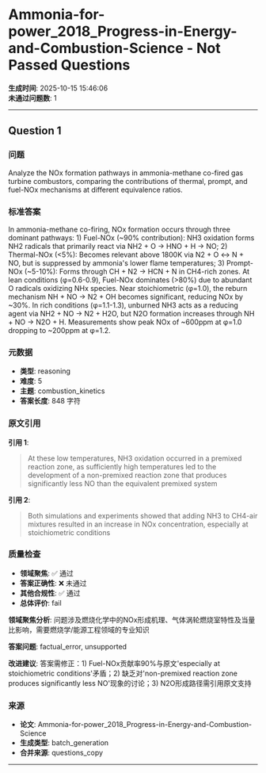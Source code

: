 # Ammonia-for-power_2018_Progress-in-Energy-and-Combustion-Science - Not Passed Questions

**生成时间**: 2025-10-15 15:46:06  
**未通过问题数**: 1

---

## Question 1

### 问题

Analyze the NOx formation pathways in ammonia-methane co-fired gas turbine combustors, comparing the contributions of thermal, prompt, and fuel-NOx mechanisms at different equivalence ratios.

### 标准答案

In ammonia-methane co-firing, NOx formation occurs through three dominant pathways: 1) Fuel-NOx (~90% contribution): NH3 oxidation forms NH2 radicals that primarily react via NH2 + O → HNO + H → NO; 2) Thermal-NOx (<5%): Becomes relevant above 1800K via N2 + O ↔ N + NO, but is suppressed by ammonia's lower flame temperatures; 3) Prompt-NOx (~5-10%): Forms through CH + N2 → HCN + N in CH4-rich zones. At lean conditions (φ=0.6-0.9), Fuel-NOx dominates (>80%) due to abundant O radicals oxidizing NHx species. Near stoichiometric (φ=1.0), the reburn mechanism NH + NO → N2 + OH becomes significant, reducing NOx by ~30%. In rich conditions (φ=1.1-1.3), unburned NH3 acts as a reducing agent via NH2 + NO → N2 + H2O, but N2O formation increases through NH + NO → N2O + H. Measurements show peak NOx of ~600ppm at φ=1.0 dropping to ~200ppm at φ=1.2.

### 元数据

- **类型**: reasoning
- **难度**: 5
- **主题**: combustion_kinetics
- **答案长度**: 848 字符

### 原文引用

**引用 1**:
> At these low temperatures, NH3 oxidation occurred in a premixed reaction zone, as sufficiently high temperatures led to the development of a non-premixed reaction zone that produces significantly less NO than the equivalent premixed system

**引用 2**:
> Both simulations and experiments showed that adding NH3 to CH4-air mixtures resulted in an increase in NOx concentration, especially at stoichiometric conditions

### 质量检查

- **领域聚焦**: ✅ 通过
- **答案正确性**: ❌ 未通过
- **其他合规性**: ✅ 通过
- **总体评价**: fail

**领域聚焦分析**: 问题涉及燃烧化学中的NOx形成机理、气体涡轮燃烧室特性及当量比影响，需要燃烧学/能源工程领域的专业知识

**答案问题**: factual_error, unsupported

**改进建议**: 答案需修正：1) Fuel-NOx贡献率90%与原文'especially at stoichiometric conditions'矛盾；2) 缺乏对'non-premixed reaction zone produces significantly less NO'现象的讨论；3) N2O形成路径需引用原文支持

### 来源

- **论文**: Ammonia-for-power_2018_Progress-in-Energy-and-Combustion-Science
- **生成类型**: batch_generation
- **合并来源**: questions_copy

---

